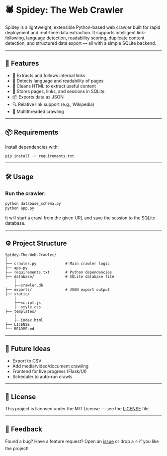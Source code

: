 
# 🕷️ Spidey: The Web Crawler

Spidey is a lightweight, extensible Python-based web crawler built for rapid deployment and real-time data extraction. It supports intelligent link-following, language detection, readability scoring, duplicate content detection, and structured data export — all with a simple SQLite backend.

---

## 🚀 Features

- 🔗 Extracts and follows internal links
- 🧠 Detects language and readability of pages
- 🧹 Cleans HTML to extract useful content
- 📄 Stores pages, links, and sessions in SQLite
- 📦 Exports data as JSON
- 🔍 Relative link support (e.g., Wikipedia)
- 🧵 Multithreaded crawling

---

## 📦 Requirements

Install dependencies with:

```bash
pip install -r requirements.txt
```

---

## 🛠️ Usage

### Run the crawler:

```bash
python database_schema.py
python app.py
```

It will start a crawl from the given URL and save the session to the SQLite database.

---

## ⚙️ Project Structure

```
Spidey-The-Web-Crawler/
│
├── crawler.py             # Main crawler logic
├── app.py 
├── requirements.txt       # Python dependencies
├── database/              # SQLite database file
    |
    ├──crawler.db
├── exports/               # JSON export output
├── static/              
    |
    ├──script.js
    ├──style.css
├── templates/              
    |
    ├──index.html
├── LICENSE
└── README.md              
```

---

## 🧠 Future Ideas

- Export to CSV
- Add media/video/document crawling
- Frontend for live progress (Flask/UI)
- Scheduler to auto-run crawls

---

## 📄 License

This project is licensed under the MIT License — see the [LICENSE](LICENSE) file.

---

## 💬 Feedback

Found a bug? Have a feature request? Open an [issue](https://github.com/hridyansh5492/Spidey-The-Web-Crawler/issues) or drop a ⭐ if you like the project!
